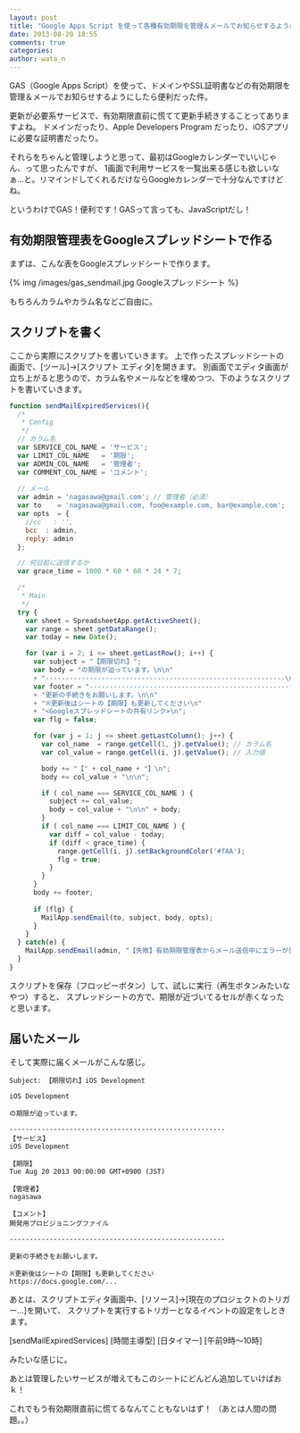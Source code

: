 ```yaml
---
layout: post
title: "Google Apps Script を使って各種有効期限を管理＆メールでお知らせするようにすると便利"
date: 2013-08-20 18:55
comments: true
categories: 
author: wata_n
---
```


GAS（Google Apps Script）を使って、ドメインやSSL証明書などの有効期限を管理＆メールでお知らせするようにしたら便利だった件。

更新が必要系サービスで、有効期限直前に慌てて更新手続きすることってありますよね。
ドメインだったり、Apple Developers Program だったり、iOSアプリに必要な証明書だったり。

それらをちゃんと管理しようと思って、最初はGoogleカレンダーでいいじゃん、って思ったんですが、
1画面で利用サービスを一覧出来る感じも欲しいなぁ…と。リマインドしてくれるだけならGoogleカレンダーで十分なんですけどね。

というわけでGAS！便利です！GASって言っても、JavaScriptだし！

## 有効期限管理表をGoogleスプレッドシートで作る

まずは、こんな表をGoogleスプレッドシートで作ります。

{% img /images/gas_sendmail.jpg Googleスプレッドシート %}

もちろんカラムやカラム名などご自由に。



## スクリプトを書く

ここから実際にスクリプトを書いていきます。
上で作ったスプレッドシートの画面で、[ツール]→[スクリプト エディタ]を開きます。
別画面でエディタ画面が立ち上がると思うので、カラム名やメールなどを埋めつつ、下のようなスクリプトを書いていきます。

``` js
function sendMailExpiredServices(){
  /*
   * Config
   */
  // カラム名
  var SERVICE_COL_NAME = 'サービス';
  var LIMIT_COL_NAME   = '期限';
  var ADMIN_COL_NAME   = '管理者';
  var COMMENT_COL_NAME = 'コメント';
  
  // メール
  var admin = 'nagasawa@gmail.com'; // 管理者（必須）
  var to    = 'nagasawa@gmail.com, foo@example.com, bar@example.com';
  var opts  = {
    //cc   : '',
    bcc  : admin,
    reply: admin
  };

  // 何日前に送信するか
  var grace_time = 1000 * 60 * 60 * 24 * 7;

  /*
   * Main
   */  
  try {
    var sheet = SpreadsheetApp.getActiveSheet();
    var range = sheet.getDataRange();
    var today = new Date();

    for (var i = 2; i <= sheet.getLastRow(); i++) {
      var subject = "【期限切れ】";
      var body = "の期限が迫っています。\n\n"
      + "------------------------------------------------------------\n";
      var footer = "------------------------------------------------------------\n\n"
      + "更新の手続きをお願いします。\n\n"
      + "※更新後はシートの【期限】も更新してください\n"
      + "<Googleスプレッドシートの共有リンク>\n";
      var flg = false;

      for (var j = 1; j <= sheet.getLastColumn(); j++) {
        var col_name  = range.getCell(1, j).getValue(); // カラム名
        var col_value = range.getCell(i, j).getValue(); // 入力値

        body += "【" + col_name + "】\n";
        body += col_value + "\n\n";

        if ( col_name === SERVICE_COL_NAME ) {
          subject += col_value;
          body = col_value + "\n\n" + body;
        }
        if ( col_name === LIMIT_COL_NAME ) {
          var diff = col_value - today;
          if (diff < grace_time) {
            range.getCell(i, j).setBackgroundColor('#fAA');          
            flg = true;
          }
        }
      }
      body += footer;
      
      if (flg) {
        MailApp.sendEmail(to, subject, body, opts);
      }
    }
  } catch(e) {
    MailApp.sendEmail(admin, "【失敗】有効期限管理表からメール送信中にエラーが発生", e.message);
  }  
}
```

スクリプトを保存（フロッピーボタン）して、試しに実行（再生ボタンみたいなやつ）すると、
スプレッドシートの方で、期限が近づいてるセルが赤くなったと思います。



## 届いたメール

そして実際に届くメールがこんな感じ。

``` plain
Subject: 【期限切れ】iOS Development

iOS Development

の期限が迫っています。

------------------------------------------------------
【サービス】
iOS Development

【期限】
Tue Aug 20 2013 00:00:00 GMT+0900 (JST)

【管理者】
nagasawa

【コメント】
開発用プロビジョニングファイル

------------------------------------------------------

更新の手続きをお願いします。

※更新後はシートの【期限】も更新してください
https://docs.google.com/...

```

あとは、スクリプトエディタ画面中、[リソース]→[現在のプロジェクトのトリガー...]を開いて、
スクリプトを実行するトリガーとなるイベントの設定をしときます。

[sendMailExpiredServices] [時間主導型] [日タイマー] [午前9時〜10時]

みたいな感じに。

あとは管理したいサービスが増えてもこのシートにどんどん追加していけばおｋ！

これでもう有効期限直前に慌てるなんてこともないはず！
（あとは人間の問題。。）
